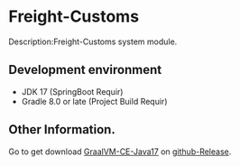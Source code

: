 #  Freight-Customs

Description:Freight-Customs system module.

## Development environment

- JDK 17 (SpringBoot Requir)
- Gradle 8.0 or late (Project Build Requir)

## Other Information.

Go to get download [GraalVM-CE-Java17](https://www.graalvm.org/) on [github-Release](https://github.com/graalvm/graalvm-ce-buil.ds/releases).